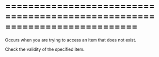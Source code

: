 <!--**
/*-------------------------------------------
    Auto-generated file. Do not modify.
-------------------------------------------

**-->
===========================================================================
===========================================================================

<!--shortDescription-->
Occurs when you are trying to access an item that does not exist.
<!--/shortDescription-->

<!--fullDescription-->
Check the validity of the specified item.
<!--/fullDescription-->